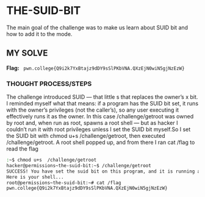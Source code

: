 
# THE-SUID-BIT
The main goal of the challenge was to make us learn about SUID bit and how to add it to the mode.

## MY SOLVE
**Flag:** ` pwn.college{Q9i2k7YxBtajz9dDY9sSlPKbVNA.QXzEjN0wiN5gjNzEzW}`

### THOUGHT PROCESS/STEPS
The challenge introduced SUID — that little s that replaces the owner’s x bit. I reminded myself what that means: if a program has 
the SUID bit set, it runs with the owner’s privileges (not the caller’s), so any user executing it effectively runs it as the 
owner. In this case /challenge/getroot was owned by root and, when run as root, spawns a root shell — but as hacker I couldn’t 
run it with root privileges unless I set the SUID bit myself.So I set the SUID bit with chmod u+s /challenge/getroot, then executed 
/challenge/getroot. A root shell popped up, and from there I ran cat /flag to read the flag

```bash
:~$ chmod u+s  /challenge/getroot
hacker@permissions~the-suid-bit:~$ /challenge/getroot
SUCCESS! You have set the suid bit on this program, and it is running as root!
Here is your shell...
root@permissions~the-suid-bit:~# cat /flag
pwn.college{Q9i2k7YxBtajz9dDY9sSlPKbVNA.QXzEjN0wiN5gjNzEzW}
```
